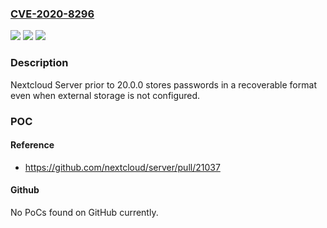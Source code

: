 ### [CVE-2020-8296](https://cve.mitre.org/cgi-bin/cvename.cgi?name=CVE-2020-8296)
![](https://img.shields.io/static/v1?label=Product&message=Nextcloud%20Server&color=blue)
![](https://img.shields.io/static/v1?label=Version&message=n%2Fa&color=blue)
![](https://img.shields.io/static/v1?label=Vulnerability&message=Storing%20Passwords%20in%20a%20Recoverable%20Format%20(CWE-257)&color=brighgreen)

### Description

Nextcloud Server prior to 20.0.0 stores passwords in a recoverable format even when external storage is not configured.

### POC

#### Reference
- https://github.com/nextcloud/server/pull/21037

#### Github
No PoCs found on GitHub currently.

